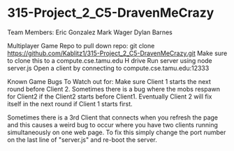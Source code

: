 # 315-Project_2_C5-DravenMeCrazy

Team Members:
Eric Gonzalez
Mark Wager 
Dylan Barnes

Multiplayer Game Repo
to pull down repo:
git clone https://github.com/Kablitz1/315-Project_2_C5-DravenMeCrazy.git
Make sure to clone this to a compute.cse.tamu.edu H drive
Run server using node server.js
Open a client by connecting to compute.cse.tamu.edu:12333

Known Game Bugs To Watch out for:
Make sure Client 1 starts the next round before Client 2. Sometimes there is a bug where the mobs respawn for Client2 if the Client2 starts before Client1. Eventually Client 2 will fix itself in the next round if Client 1 starts first.

Sometimes there is a 3rd Client that connects when you refresh the page and this causes a weird bug to occur where you have two clients running simultaneously on one web page. To fix this simply change the port number on the last line of "server.js" and re-boot the server.
